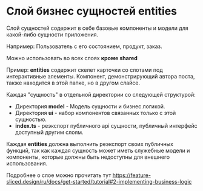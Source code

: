 # Слой бизнес сущностей entities
Слой сущностей содержит в себе базовые компоненты и модели для какой-либо сущности приложения.

Например: Пользователь с его состоянием, продукт, заказ.

Можно использовать во всех слоях **кроме shared**

Пример: **entities** содержит скелет карточки со слотами под интерактивные элементы. Компонент, демонстрирующий автора поста, также находится в этой папке, но в другом слайсе.

Каждая "сущность" в отдельной директории со следующей структурой:

- Директория **model** - Модель сущности и бизнес логикой.
- Директория **ui** - набор компонентов связанных только с этой сущностью.
- **index.ts** - реэкспорт публичного api сущности, публичный интерфейс доступный другим слоям.

Каждая **entities** должна выполнить реэкспорт своих публичных функций, 
так как каждая сущность может иметь служебные модели и компоненты, которые должны быть недоступны для внешнего использования.

Подробнее о слое можно прочитать тут https://feature-sliced.design/ru/docs/get-started/tutorial#2-implementing-business-logic
